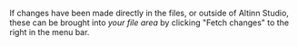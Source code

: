 If changes have been made directly in the files, or outside of Altinn Studio, these can be brought into _your file area_ by clicking "Fetch changes" to the right in the menu bar.